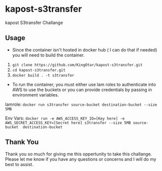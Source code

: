 # kapost-s3transfer
kapost S3transfer Challange


## Usage
- Since the container isn't hosted in docker hub ( I can do that if needed) you will need to build the container.
1. `git clone https://github.com/KingOtar/kapost-s3transfer.git`
2. `cd kapost-s3transfer.git`
3. `docker build . -t s3transfer`

- To run the container, you must either use Iam roles to authenticate into AWS to use the buckets or you can provide credentials by passing in environment variables.

 Iamrole: `docker run s3transfer source-bucket destination-bucket --size 5MB`
 
 Env Vars: `docker run -e AWS_ACCESS_KEY_ID=[Key here] -e AWS_SECRET_ACCESS_KEY=[Secret here] s3transfer --size 5MB source-bucket  destination-bucket`


## Thank You
Thank you so much for giving me this oppertunity to take this challange. Please let me know if you have any questions or concerns and I will do my best to assist.


